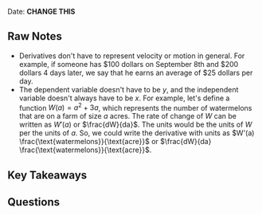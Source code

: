 Date: **CHANGE THIS**

## Raw Notes

- Derivatives don't have to represent velocity or motion in general. For example, if someone has $100 dollars on September 8th and $200 dollars 4 days later, we say that he earns an average of $25 dollars per day.
- The dependent variable doesn't have to be $y$, and the independent variable doesn't always have to be $x$. For example, let's define a function $W(a)=a^2+3a$, which represents the number of watermelons that are on a farm of size $a$ acres. The rate of change of $W$ can be written as $W'(a)$ or $\frac{dW}{da}$. The units would be the units of $W$ per the units of $a$. So, we could write the derivative with units as $W'(a) \frac{\text{watermelons}}{\text{acre}}$ or $\frac{dW}{da} \frac{\text{watermelons}}{\text{acre}}$.

## Key Takeaways



## Questions

